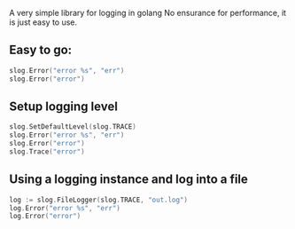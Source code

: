 A very simple library for logging in golang
No ensurance for performance, it is just easy to use.

## Easy to go:

```go
slog.Error("error %s", "err")
slog.Error("error")
```

## Setup logging level
```go
slog.SetDefaultLevel(slog.TRACE)
slog.Error("error %s", "err")
slog.Error("error")
slog.Trace("error")
```

## Using a logging instance and log into a file

```go
log := slog.FileLogger(slog.TRACE, "out.log")
log.Error("error %s", "err")
log.Error("error")
```

